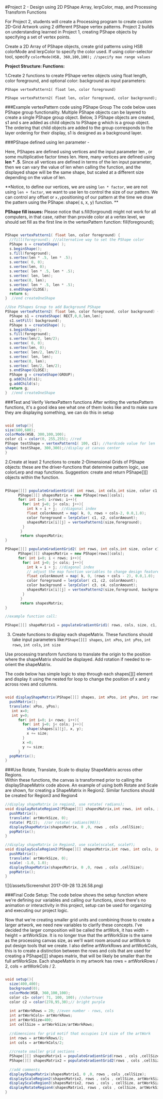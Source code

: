 #Project 2 - Design using 2D PShape Array, lerpColor, map, and Processing Transform Functions

For Project 2, students will create a Processing program to create custom 2D-Grid Artwork using 2 different PShape vertex patterns.  Project 2 builds on understanding learned in Project 1, creating PShape objects by specifying a set of vertex points.

Create a 2D Array of PShape objects,  create grid patterns using HSB colorMode and lerpColor to specify the color used.  If using color-selector tool, specify `colorMode(HSB, 360,100,100); //specify max range values` 

**Project Structure: Functions:**

1.Create 2 functions to create PShape vertex objects using float length, color foreground, and optional color: background as input parameters:

    PShape vertexPattern1( float len, color foreground)
    
    PShape vertexPattern2( float len, color foreground, color background);
   
    
###Example vertexPattern code using PShape Group 
The code below uses PShape group functionality.  Multiple PShape objects can be layered to create a single PShape group object.  Below, 3 PShape objects are created, s1 and s are added as child objects to PShape g which is a group object.  The ordering that child objects are added to the group corresponds to the layer ordering for their display, s1 is designed as a background layer.

###PShape defined using len parameter - 

Here, PShapes are defined using vertices and the input parameter len , or some multiplicative factor times len.  Here, many vertices are defined using **len * .5**.  Since all vertices are defined in terms of the len input parameter, then we can vary the value of len when calling the function, and the displayed shape will be the same shape, but scaled at a different size depending on the value of len.

**Notice, to define our vertices, we are using `len * factor`, we are not using `len + factor`,  we want to use len to control the size of our pattern. We can control any offset or `x,y`positioning of our pattern at the time we draw the pattern using the PShape: shape( s, x, y) function. **  

**PShape fill issues:** Please notice that s.fill(forground) might not work for all computers, in that case, rather than provide color at a vertex level, we should set fill as the first line in the vertexPattern function:  fill(foreground);
 
```java

PShape vertexPattern1( float len, color foreground) {
  //fill(foreground); ///alternative way to set the PShape color
  PShape s = createShape( );
  s.beginShape();
  s.fill(foreground);
  s.vertex(len * .5, len * .5);
  s.vertex( 0, 0);
  s.vertex(len, 0);
  s.vertex( len * .5, len * .5);
  s.vertex( len, len);
  s.vertex(0, len);
  s.vertex( len * .5, len * .5);
  s.endShape(CLOSE);
  return s;
}  //end createOneShape

//Use PShapes Group to add Background PShape
PShape vertexPattern2( float len, color foreground, color background) {
  PShape s1 = createShape( RECT,0,0,len,len);
  s1.setFill( background);
  PShape s = createShape( );
  s.beginShape();
  s.fill(foreground);
  s.vertex(len/2, len/2);
  s.vertex( 0, 0);
  s.vertex(len, 0);
  s.vertex( len/2, len/2);
  s.vertex( len, len);
  s.vertex(0, len);
  s.vertex( len/2, len/2);
  s.endShape(CLOSE);
  PShape g = createShape(GROUP);
  g.addChild(s1);
  g.addChild(s);
  return g;
}  //end createOneShape

```
###Test and Verify VertexPattern functions
After writing the vertexPattern functions, it's a good idea see what one of them looks like and to make sure they are displaying something, we can do this in setup

```java

void setup(){
size(600,600);
colorMode(HSB, 300,100,100);
color c1 = color(0, 255,255); //red
PShape testShape = vertexPattern1( 100, c1); //hardcode value for len
shape( testShape, 300,300);//display at canvas center
}

 ```
 
       
2.Create at least 2 functions to create 2-Dimensional Grids of PShape objects: these are the driver-functions that determine pattern logic, use colorLerp and map functions.  Suggestion: create and return PShape[][] objects within the function.


```java
   
PShape[][] populateGradientGrid( int rows, int cols,int size, color c1, color c2 ){
      PShape[][] shapesMatrix = new PShape[rows][cols];
      for( int i=0; i<rows; i++){
        for( int j=0; j< cols; j++){
          int k = i + j;  //diagonal index
          float colorAmount = map( k, 0, rows + cols-2, 0.0,1.0);
          color foreground = lerpColor( c1, c2, colorAmount);
          shapesMatrix[i][j] = vertexPattern1(size,foreground); 
        }
       }
       return shapesMatrix;
}

PShape[][] populateGradientGrid2( int rows, int cols,int size, color c1, color c2, color c3, color c4 ){
      PShape[][] shapesMatrix = new PShape[rows][cols];
      for( int i=0; i < rows; i++){
        for( int j=0; j< cols; j++){
          int k = i + j; //diagonal index
          // adjust the map function variables to change design features
          float colorAmount = map( k, 0, (rows + cols - 2), 0.0,1.0);
          color foreground = lerpColor( c1, c2, colorAmount);
          color background = lerpColor( c3, c4, colorAmount);
          shapesMatrix[i][j] = vertexPattern2(size,foreground, background ); 
        }
       }
       return shapesMatrix;
}

//example function call:

PShape[][] shapeMatrix1 = populateGradientGrid1( rows, cols, size, c1, c2);

```


3. Create functions to display each shapeMatrix.  These functions should take input parameters like:`PShape[][] shapes`, `int xPos`, `int yPos`, `int rows`, `int cols`, `int size`

Use processing transform functions to translate the origin to the position where the shapeMatrix should be displayed.  Add rotation if needed to re-orient the shapeMatrix.  

The code below has simple logic to step through each shapes[][] element and display it using the nested for loop to change the position of x and y across rows and columns.

```java

void displayShapeMatrix(PShape[][] shapes, int xPos, int yPos, int rows, int cols, int size){
  pushMatrix();
  translate( xPos, yPos);
   int x=0;
   int y=0;
      for( int i=0; i< rows; i++){
        for( int j=0; j< cols; j++){
          shape(shapes[i][j], x, y);
          x += size;
        }  
        x =0;
        y += size;
      }
  popMatrix();
}

```

###Use Rotate, Translate, Scale to display ShapeMatrix across other Regions.  
Within these functions, the canvas is transformed prior to calling the displayShapeMatrix code above. An example of using both Rotate and Scale are shown, for creating a ShapeMatrix in Region2.  Similar functions should be created for Region3 and Region4


```java
//display shapeMatrix in region2, use rotate( radians);
void displayRotateRegion2(PShape[][] shapesMatrix,int rows, int cols, int cellSize, int artWorkSize){
  pushMatrix();
  translate( artWorkSize, 0);
  rotate( PI/2);  //or rotate( radians(90));
  displayShapeMatrix(shapesMatrix, 0 ,0, rows , cols ,cellSize);
  popMatrix();
}

//display shapeMatrix in Region2, use scale(scaleX, scaleY);
void displayScaleRegion2(PShape[][] shapesMatrix,int rows, int cols, int cellSize, int artWorkSize){
  pushMatrix();
  translate( artWorkSize, 0);
  scale( -1.0, 1.0);
  displayShapeMatrix(shapesMatrix, 0 ,0, rows , cols ,cellSize);
  popMatrix();
}

```

![](/assets/Screenshot 2017-09-28 13.26.58.png)

###Final Code Setup:
The code below shows the setup function where we're defining our variables and calling our functions, since there's no animation or interactivity in this project, setup can be used for organizing and executing our project logic.  

Now that we're creating smaller grid units and combining those to create a larger artwork, we need new variables to clarify these concepts.  I've decided the larger composition will be called the artWork, it has width = height = artWorkSize.  It is no longer true that the artWorkSize is the same as the processing canvas size, as we'll want room around our artWork to put design tools that we create.  I also define artWorkRows and artWorkCols, this is to create a distinction between the rows and cols that are used for creating a PShape[][] shapes matrix, that will be likely be smaller than the full artWorkSize.  Each shapeMatrix in my  artwork has rows = artWorkRows / 2, cols = artWorkCols / 2.

```java

void setup(){
  size(400,400);
  background(0);
  colorMode(HSB, 360,100,100);
  color c1= color( 71, 100, 100); //chartruse
  color c2 = color(278,95,30);// bright purple
  
  int artWorkRows = 20; //even number - rows, cols
  int artWorkCols= artWorkRows;
  int artWorkSize=400;
  int cellSize = artWorkSize/artWorkRows;
  
  //dimensions for grid motif that occupies 1/4 size of the artWork 
  int rows = artWorkRows/2;
  int cols = artWorkCols/2;
  
  //create smaller grid sections - 
  PShape[][] shapesMatrix1 = populateGradientGrid(rows , cols ,cellSize, c1, c2  );
  PShape[][] shapesMatrix2 = populateGradientGrid2(rows , cols ,cellSize, c1, c2   );
  
  //add comments
  displayShapeMatrix(shapesMatrix1, 0 ,0, rows , cols ,cellSize);
  displayScaleRegion2(shapesMatrix2, rows , cols , cellSize, artWorkSize);
  displayScaleRegion3(shapesMatrix2, rows , cols , cellSize, artWorkSize);
  displayRotateRegion4(shapesMatrix1, rows , cols , cellSize, artWorkSize);
} 

```






